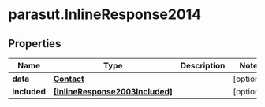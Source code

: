# parasut.InlineResponse2014

## Properties
Name | Type | Description | Notes
------------ | ------------- | ------------- | -------------
**data** | [**Contact**](Contact.md) |  | [optional] 
**included** | [**[InlineResponse2003Included]**](InlineResponse2003Included.md) |  | [optional] 


